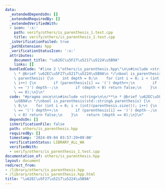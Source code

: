 ```yaml
---
data:
  _extendedDependsOn: []
  _extendedRequiredBy: []
  _extendedVerifiedWith:
  - icon: ':x:'
    path: verify/others/is_parenthesis_1.test.cpp
    title: verify/others/is_parenthesis_1.test.cpp
  _isVerificationFailed: true
  _pathExtension: hpp
  _verificationStatusIcon: ':x:'
  attributes:
    document_title: "\u62EC\u5F27\u5217\u5224\u5B9A"
    links: []
  bundledCode: "#line 2 \"others/is_parenthesis.hpp\"\n\n#include <string>\n\n/**\n\
    \ * @brief \u62EC\u5F27\u5217\u5224\u5B9A\n */\nbool is_parenthesis(std::string&\
    \ parenthesis) {\n    int depth = 0;\n    for (int i = 0; i < (int)(parenthesis.size());\
    \ i++) {\n        if (parenthesis[i] == '(') depth++;\n        if (parenthesis[i]\
    \ == ')') depth--;\n        if (depth < 0) return false;\n    }\n    return (depth\
    \ == 0);\n}\n"
  code: "#pragma once\n\n#include <string>\n\n/**\n * @brief \u62EC\u5F27\u5217\u5224\
    \u5B9A\n */\nbool is_parenthesis(std::string& parenthesis) {\n    int depth =\
    \ 0;\n    for (int i = 0; i < (int)(parenthesis.size()); i++) {\n        if (parenthesis[i]\
    \ == '(') depth++;\n        if (parenthesis[i] == ')') depth--;\n        if (depth\
    \ < 0) return false;\n    }\n    return (depth == 0);\n}\n"
  dependsOn: []
  isVerificationFile: false
  path: others/is_parenthesis.hpp
  requiredBy: []
  timestamp: '2024-09-04 03:57:29+09:00'
  verificationStatus: LIBRARY_ALL_WA
  verifiedWith:
  - verify/others/is_parenthesis_1.test.cpp
documentation_of: others/is_parenthesis.hpp
layout: document
redirect_from:
- /library/others/is_parenthesis.hpp
- /library/others/is_parenthesis.hpp.html
title: "\u62EC\u5F27\u5217\u5224\u5B9A"
---
```


